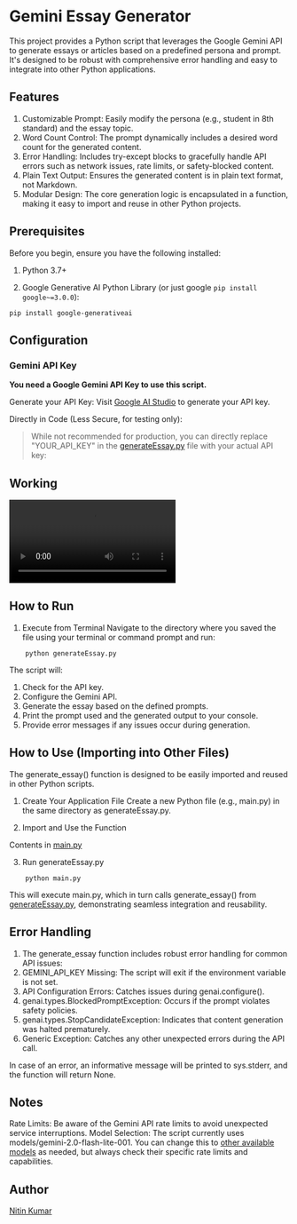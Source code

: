 # Gemini Essay Generator
This project provides a Python script that leverages the Google Gemini API to generate essays or articles based on a predefined persona and prompt. It's designed to be robust with comprehensive error handling and easy to integrate into other Python applications.

## Features
1. Customizable Prompt: Easily modify the persona (e.g., student in 8th standard) and the essay topic.  
2. Word Count Control: The prompt dynamically includes a desired word count for the generated content.  
3. Error Handling: Includes try-except blocks to gracefully handle API errors such as network issues, rate limits, or safety-blocked content.  
4. Plain Text Output: Ensures the generated content is in plain text format, not Markdown.  
5. Modular Design: The core generation logic is encapsulated in a function, making it easy to import and reuse in other Python projects.  

## Prerequisites

Before you begin, ensure you have the following installed:

1. Python 3.7+

2. Google Generative AI Python Library (or just google ```pip install google~=3.0.0```):
```
pip install google-generativeai
```

## Configuration

### Gemini API Key
__You need a Google Gemini API Key to use this script.__

Generate your API Key: Visit [Google AI Studio](https://aistudio.google.com/app/apikey) to generate your API key.

Directly in Code (Less Secure, for testing only):  
> While not recommended for production, you can directly replace "YOUR_API_KEY" in the [generateEssay.py](generateEssay.py) file with your actual API key:

## Working

![Working of this project](https://github.com/nitinkumar30/gemini-essay-generator/blob/main/generateEssay_gemini.mp4)

## How to Run

1. Execute from Terminal
Navigate to the directory where you saved the file using your terminal or command prompt and run:

```
    python generateEssay.py
```
The script will:

1. Check for the API key.  
2. Configure the Gemini API.  
3. Generate the essay based on the defined prompts.
4. Print the prompt used and the generated output to your console.
5. Provide error messages if any issues occur during generation.

## How to Use (Importing into Other Files)
The generate_essay() function is designed to be easily imported and reused in other Python scripts.

1. Create Your Application File
Create a new Python file (e.g., main.py) in the same directory as generateEssay.py.

2. Import and Use the Function

Contents in [main.py](main.py)

3. Run generateEssay.py
```commandline
    python main.py
```

This will execute main.py, which in turn calls generate_essay() from [generateEssay.py](generateEssay.py), demonstrating seamless integration and reusability.

## Error Handling

1. The generate_essay function includes robust error handling for common API issues:
2. GEMINI_API_KEY Missing: The script will exit if the environment variable is not set.
3. API Configuration Errors: Catches issues during genai.configure().
4. genai.types.BlockedPromptException: Occurs if the prompt violates safety policies.
5. genai.types.StopCandidateException: Indicates that content generation was halted prematurely.
6. Generic Exception: Catches any other unexpected errors during the API call.

In case of an error, an informative message will be printed to sys.stderr, and the function will return None.

## Notes
Rate Limits: Be aware of the Gemini API rate limits to avoid unexpected service interruptions.
Model Selection: The script currently uses models/gemini-2.0-flash-lite-001. You can change this to [other available models](https://ai.google.dev/gemini-api/docs/rate-limits) as needed, but always check their specific rate limits and capabilities.

## Author

[Nitin Kumar](https://linkedin.com/in/nitin30kumar/)
